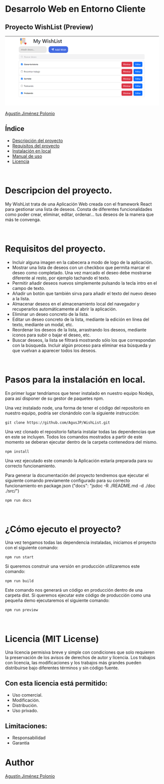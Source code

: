 # Desarrolo Web en Entorno Cliente

## Proyecto WishList (Preview)

<img src="./assets/WishList.png" alt="WhisList"/>
   
[Agustín Jiménez Polonio](https://github.com/AgusJP)

## Índice

- [Descripción del proyecto](#id1)
- [Requisitos del proyecto](#id2)
- [Instalación en local](#id3)
- [Manual de uso](#id4)
- [Licencia](#id5)

<br>

# Descripcion del proyecto. <a name="id1"></a>

My WishList trata de una Aplicación Web creada con el framework React para gestionar una lista de deseos.
Consta de diferentes funcionalidades como poder crear, eliminar, editar, ordenar... tus deseos de la manera que
más te convenga.

<br>

# Requisitos del proyecto. <a name="id2"></a>

- Incluir alguna imagen en la cabecera a modo de logo de la aplicación.
- Mostrar una lista de deseos con un checkbox que permita marcar el deseo como completado. Una vez marcado el deseo debe mostrarse diferente al resto, por ejemplo tachando el texto.
- Permitir añadir deseos nuevos simplemente pulsando la tecla intro en el campo de texto.
- Añadir un botón que también sirva para añadir el texto del nuevo deseo a la lista.
- Almacenar deseos en el almacenamiento local del navegador y recuperarlos automáticamente al abrir la aplicación.
- Eliminar un deseo concreto de la lista.
- Editar un deseo concreto de la lista, mediante la edición en línea del texto, mediante un modal, etc.
- Reordenar los deseos de la lista, arrastrando los deseos, mediante iconos para subir o bajar el deseo, etc.
- Buscar deseos, la lista se filtrará mostrando sólo los que correspondan con la búsqueda. Incluir algún proceso para eliminar esa búsqueda y que vuelvan a aparecer todos los deseos.

<br>

# Pasos para la instalación en local. <a name="id3"></a>

En primer lugar tendríamos que tener instalado en nuestro equipo Nodejs, para así disponer de su gestor de paquetes npm.

Una vez instalado node, una forma de tener el código del repositorio en nuestro equipo, podría ser clonándolo con la siguiente instrucción:

```
git clone https://github.com/AgusJP/WishList.git
```

Una vez clonado el repositorio faltaría instalar todas las dependencias que en este se incluyen. Todos los comandos mostrados a partir de este momento se deberan ejecutar dentro de la carpeta contenedora del mismo.

```
npm install
```

Una vez ejecutado este comando la Aplicación estaría preparada para su correcto funcionamiento.

Para generar la documentación del proyecto tendremos que ejecutar el siguiente comando previamente configurado para su correcto funcionamiento en package.json ("docs": "jsdoc -R ./README.md -d ./doc ./src/")

```
npm run docs
```

 <br>

# ¿Cómo ejecuto el proyecto? <a name="id4"></a>

Una vez tengamos todas las dependencia instaladas, iniciamos el proyecto con el siguiente comando:

```
npm run start
```

Si queremos construir una versión en producción utilizaremos este comando:

```
npm run build
```

Este comando nos generará un código en producción dentro de una carpeta dist. Si queremos ejecutar este código de producción como una pequeña demo ejecutaremos el siguiente comando:

```
npm run preview
```

 <br>

# Licencia (MIT License)<a name="id5" ></a>

Una licencia permisiva breve y simple con condiciones que solo requieren la preservación de los avisos de derechos de autor y licencia. Los trabajos con licencia, las modificaciones y los trabajos más grandes pueden distribuirse bajo diferentes términos y sin código fuente.

## Con esta licencia está permitido:

- Uso comercial.
- Modificación.
- Distribución.
- Uso privado.

## Limitaciones:

- Responsabilidad
- Garantía

# Author

[Agustín Jiménez Polonio](https://github.com/AgusJP)

<br>
